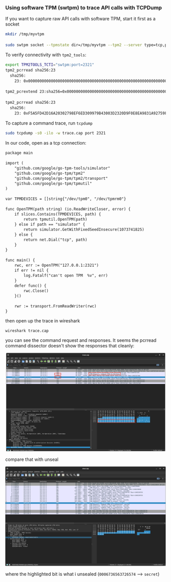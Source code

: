 
### Using software TPM (swtpm) to trace API calls with TCPDump


If you want to capture raw API calls with software TPM, start it first as a socket

```bash
mkdir /tmp/myvtpm

sudo swtpm socket --tpmstate dir=/tmp/myvtpm --tpm2 --server type=tcp,port=2321 --ctrl type=tcp,port=2322 --flags not-need-init,startup-clear
```

To verify connectivity with `tpm2_tools`:

```bash
export TPM2TOOLS_TCTI="swtpm:port=2321"
tpm2_pcrread sha256:23
  sha256:
    23: 0x0000000000000000000000000000000000000000000000000000000000000000

tpm2_pcrextend 23:sha256=0x0000000000000000000000000000000000000000000000000000000000000000

tpm2_pcrread sha256:23
  sha256:
    23: 0xF5A5FD42D16A20302798EF6ED309979B43003D2320D9F0E8EA9831A92759FB4B
```


To capture a command trace, run `tcpdump`

```bash
sudo tcpdump -s0 -ilo -w trace.cap port 2321
```

In our code, open as a tcp connection:

```golang
package main

import (
	"github.com/google/go-tpm-tools/simulator"
	"github.com/google/go-tpm/tpm2"
	"github.com/google/go-tpm/tpm2/transport"
	"github.com/google/go-tpm/tpmutil"
)

var TPMDEVICES = []string{"/dev/tpm0", "/dev/tpmrm0"}

func OpenTPM(path string) (io.ReadWriteCloser, error) {
	if slices.Contains(TPMDEVICES, path) {
		return tpmutil.OpenTPM(path)
	} else if path == "simulator" {
		return simulator.GetWithFixedSeedInsecure(1073741825)
	} else {
		return net.Dial("tcp", path)
	}
}

func main() {
	rwc, err := OpenTPM("127.0.0.1:2321")
	if err != nil {
		log.Fatalf("can't open TPM  %v", err)
	}
	defer func() {
		rwc.Close()
	}()

	rwr := transport.FromReadWriter(rwc)
}

```


then open up the trace in wireshark

```bash
wireshark trace.cap
```

you can see the command request and responses.  It seems the pcrread command dissector doesn't show the responses that cleanly:

![images/pcr.png](images/pcr.png)

compare that with unseal 

![images/unseal.png](images/unseal.png)

where the highlighted bit is what i unsealed (`0006736563726574` --> `secret`)

